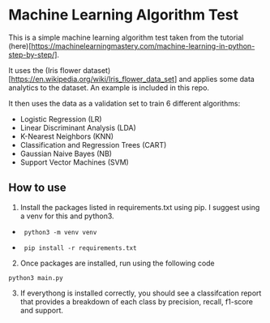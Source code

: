 # Machine Learning Algorithm Test

This is a simple machine learning algorithm test taken from the tutorial (here)[https://machinelearningmastery.com/machine-learning-in-python-step-by-step/].

It uses the (Iris flower dataset)[https://en.wikipedia.org/wiki/Iris_flower_data_set] and applies some data analytics to the dataset. An example is included in this repo.

It then uses the data as a validation set to train 6 different algorithms:
* Logistic Regression (LR)
* Linear Discriminant Analysis (LDA)
* K-Nearest Neighbors (KNN)
* Classification and Regression Trees (CART)
* Gaussian Naive Bayes (NB)
* Support Vector Machines (SVM)

## How to use
1. Install the packages listed in requirements.txt using pip. I suggest using a venv for this and python3.
 * ```
    python3 -m venv venv
   ```
 * ```
    pip install -r requirements.txt
   ```
2. Once packages are installed, run using the following code
```
python3 main.py
```
3. If everythong is installed correctly, you should see a classifcation report that provides a breakdown of each class by precision, recall, f1-score and support.